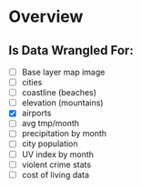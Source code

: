 # Overview

## Is Data Wrangled For:

- [ ] Base layer map image
- [ ] cities
- [ ] coastline (beaches)
- [ ] elevation (mountains)
- [x] airports
- [ ] avg tmp/month
- [ ] precipitation by month
- [ ] city population
- [ ] UV index by month
- [ ] violent crime stats
- [ ] cost of living data
